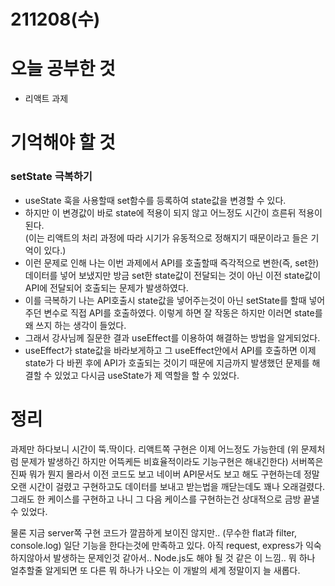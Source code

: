 # 211208(수)

# 오늘 공부한 것

- 리액트 과제

# 기억해야 할 것

### setState 극복하기

- useState 훅을 사용할때 set함수를 등록하여 state값을 변경할 수 있다.
- 하지만 이 변경값이 바로 state에 적용이 되지 않고 어느정도 시간이 흐른뒤 적용이된다.  
  (이는 리액트의 처리 과정에 따라 시기가 유동적으로 정해지기 때문이라고 들은 기억이 있다.)
- 이런 문제로 인해 나는 이번 과제에서 API를 호출할때 즉각적으로 변한(즉, set한) 데이터를 넣어 보냈지만 방금 set한 state값이 전달되는 것이 아닌 이전 state값이 API에 전달되어 호출되는 문제가 발생하였다.
- 이를 극복하기 나는 API호출시 state값을 넣어주는것이 아닌 setState를 할때 넣어주던 변수로 직접 API를 호출하였다. 이렇게 하면 잘 작동은 하지만 이러면 state를 왜 쓰지 하는 생각이 들었다.
- 그래서 강사님께 질문한 결과 useEffect를 이용하여 해결하는 방법을 알게되었다.
- useEffect가 state값을 바라보게하고 그 useEffect안에서 API를 호출하면 이제 state가 다 바뀐 후에 API가 호출되는 것이기 때문에 지금까지 발생했던 문제를 해결할 수 있었고 다시금 useState가 제 역할을 할 수 있었다.

# 정리

과제만 하다보니 시간이 뚝.딱이다. 리액트쪽 구현은 이제 어느정도 가능한데 (위 문제처럼 문제가 발생하긴 하지만 어뜩케든 비효율적이라도 기능구현은 해내긴한다) 서버쪽은 진짜 뭐가 뭔지 몰라서 이전 코드도 보고 네이버 API문서도 보고 해도 구현하는데 정말 오랜 시간이 걸렸고 구현하고도 데이터를 보내고 받는법을 깨닫는데도 꽤나 오래걸렸다. 그래도 한 케이스를 구현하고 나니 그 다음 케이스를 구현하는건 상대적으로 금방 끝낼 수 있었다.

물론 지금 server쪽 구현 코드가 깔끔하게 보이진 않지만.. (무수한 flat과 filter, console.log) 일단 기능을 한다는것에 만족하고 있다. 아직 request, express가 익숙하지않아서 발생하는 문제인것 같아서.. Node.js도 해야 될 것 같은 이 느낌.. 뭐 하나 얼추할줄 알게되면 또 다른 뭐 하나가 나오는 이 개발의 세계 정말이지 늘 새롭다.
